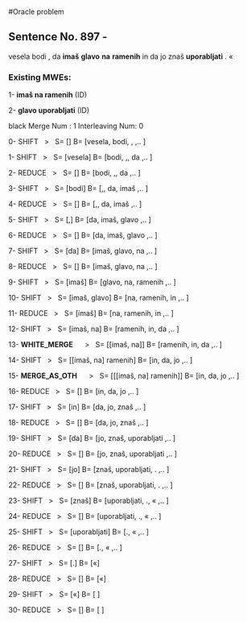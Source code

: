 #Oracle problem
## Sentence No. 897 - 
vesela bodi , da **imaš** **glavo** **na** **ramenih** in da jo znaš **uporabljati** . « 
### Existing MWEs: 
1- **imaš na ramenih** (ID)

2- **glavo uporabljati** (ID)

black Merge Num : 1 Interleaving Num: 0


0- SHIFT&nbsp;&nbsp;&nbsp;>&nbsp;&nbsp;&nbsp;S= []   B= [vesela, bodi, , ,.. ]



1- SHIFT&nbsp;&nbsp;&nbsp;>&nbsp;&nbsp;&nbsp;S= [vesela]   B= [bodi, ,, da ,.. ]



2- REDUCE&nbsp;&nbsp;&nbsp;>&nbsp;&nbsp;&nbsp;S= []   B= [bodi, ,, da ,.. ]



3- SHIFT&nbsp;&nbsp;&nbsp;>&nbsp;&nbsp;&nbsp;S= [bodi]   B= [,, da, imaš ,.. ]



4- REDUCE&nbsp;&nbsp;&nbsp;>&nbsp;&nbsp;&nbsp;S= []   B= [,, da, imaš ,.. ]



5- SHIFT&nbsp;&nbsp;&nbsp;>&nbsp;&nbsp;&nbsp;S= [,]   B= [da, imaš, glavo ,.. ]



6- REDUCE&nbsp;&nbsp;&nbsp;>&nbsp;&nbsp;&nbsp;S= []   B= [da, imaš, glavo ,.. ]



7- SHIFT&nbsp;&nbsp;&nbsp;>&nbsp;&nbsp;&nbsp;S= [da]   B= [imaš, glavo, na ,.. ]



8- REDUCE&nbsp;&nbsp;&nbsp;>&nbsp;&nbsp;&nbsp;S= []   B= [imaš, glavo, na ,.. ]



9- SHIFT&nbsp;&nbsp;&nbsp;>&nbsp;&nbsp;&nbsp;S= [imaš]   B= [glavo, na, ramenih ,.. ]



10- SHIFT&nbsp;&nbsp;&nbsp;>&nbsp;&nbsp;&nbsp;S= [imaš, glavo]   B= [na, ramenih, in ,.. ]



11- REDUCE&nbsp;&nbsp;&nbsp;>&nbsp;&nbsp;&nbsp;S= [imaš]   B= [na, ramenih, in ,.. ]



12- SHIFT&nbsp;&nbsp;&nbsp;>&nbsp;&nbsp;&nbsp;S= [imaš, na]   B= [ramenih, in, da ,.. ]



13- **WHITE_MERGE**&nbsp;&nbsp;&nbsp;&nbsp;&nbsp;&nbsp;>&nbsp;&nbsp;&nbsp;S= [[imaš, na]]   B= [ramenih, in, da ,.. ]



14- SHIFT&nbsp;&nbsp;&nbsp;>&nbsp;&nbsp;&nbsp;S= [[imaš, na]  ramenih]   B= [in, da, jo ,.. ]



15- **MERGE_AS_OTH**&nbsp;&nbsp;&nbsp;&nbsp;&nbsp;&nbsp;>&nbsp;&nbsp;&nbsp;S= [[[imaš, na]  ramenih]]   B= [in, da, jo ,.. ]



16- REDUCE&nbsp;&nbsp;&nbsp;>&nbsp;&nbsp;&nbsp;S= []   B= [in, da, jo ,.. ]



17- SHIFT&nbsp;&nbsp;&nbsp;>&nbsp;&nbsp;&nbsp;S= [in]   B= [da, jo, znaš ,.. ]



18- REDUCE&nbsp;&nbsp;&nbsp;>&nbsp;&nbsp;&nbsp;S= []   B= [da, jo, znaš ,.. ]



19- SHIFT&nbsp;&nbsp;&nbsp;>&nbsp;&nbsp;&nbsp;S= [da]   B= [jo, znaš, uporabljati ,.. ]



20- REDUCE&nbsp;&nbsp;&nbsp;>&nbsp;&nbsp;&nbsp;S= []   B= [jo, znaš, uporabljati ,.. ]



21- SHIFT&nbsp;&nbsp;&nbsp;>&nbsp;&nbsp;&nbsp;S= [jo]   B= [znaš, uporabljati, . ,.. ]



22- REDUCE&nbsp;&nbsp;&nbsp;>&nbsp;&nbsp;&nbsp;S= []   B= [znaš, uporabljati, . ,.. ]



23- SHIFT&nbsp;&nbsp;&nbsp;>&nbsp;&nbsp;&nbsp;S= [znaš]   B= [uporabljati, ., « ,.. ]



24- REDUCE&nbsp;&nbsp;&nbsp;>&nbsp;&nbsp;&nbsp;S= []   B= [uporabljati, ., « ,.. ]



25- SHIFT&nbsp;&nbsp;&nbsp;>&nbsp;&nbsp;&nbsp;S= [uporabljati]   B= [., « ,.. ]



26- REDUCE&nbsp;&nbsp;&nbsp;>&nbsp;&nbsp;&nbsp;S= []   B= [., « ,.. ]



27- SHIFT&nbsp;&nbsp;&nbsp;>&nbsp;&nbsp;&nbsp;S= [.]   B= [«]



28- REDUCE&nbsp;&nbsp;&nbsp;>&nbsp;&nbsp;&nbsp;S= []   B= [«]



29- SHIFT&nbsp;&nbsp;&nbsp;>&nbsp;&nbsp;&nbsp;S= [«]   B= [ ]



30- REDUCE&nbsp;&nbsp;&nbsp;>&nbsp;&nbsp;&nbsp;S= []   B= [ ]

